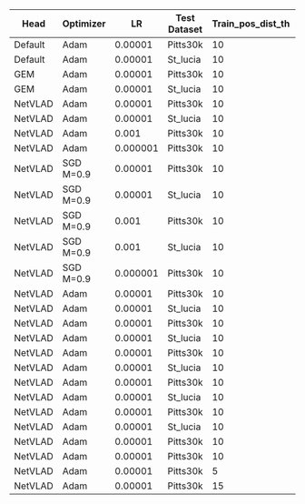 | Head    | Optimizer | LR       | Test Dataset | Train_pos_dist_th | Val_pos_dist_th | Augmentation | img_size | R@5_val | R@5_test | Run     |
| ------- | --------- | -------- | ------------ | ----------------- | --------------- | ------------ | -------- | ------- | -------- | ------- |
| Default | Adam      | 0.00001  | Pitts30k     | 10                | 25              | /            | /        | 81.7    | 81.5     | done    |
| Default | Adam      | 0.00001  | St_lucia     | 10                | 25              | /            | /        | 81.7    | 48.0     | done    |
| GEM     | Adam      | 0.00001  | Pitts30k     | 10                | 25              | /            | /        | 89.9    | 89.1     | done    |
| GEM     | Adam      | 0.00001  | St_lucia     | 10                | 25              | /            | /        | 89.9    | 68.3     | done    |
| NetVLAD | Adam      | 0.00001  | Pitts30k     | 10                | 25              | /            | /        | 96.0    | 93.2     | done    |
| NetVLAD | Adam      | 0.00001  | St_lucia     | 10                | 25              | /            | /        | 96.0    | 71.3     | done    |
| NetVLAD | Adam      | 0.001    | Pitts30k     | 10                | 25              | /            | /        |         |          | Aless   |
| NetVLAD | Adam      | 0.000001 | Pitts30k     | 10                | 25              | /            | /        |         |          |         |
| NetVLAD | SGD M=0.9 | 0.00001  | Pitts30k     | 10                | 25              | /            | /        | 90.2    | 89.8     | done    |
| NetVLAD | SGD M=0.9 | 0.00001  | St_lucia     | 10                | 25              | /            | /        | 90.2    | 70.7     | done    |
| NetVLAD | SGD M=0.9 | 0.001    | Pitts30k     | 10                | 25              | /            | /        | 96.1    | 93.1     | done    |
| NetVLAD | SGD M=0.9 | 0.001    | St_lucia     | 10                | 25              | /            | /        | 96.1    | 71.4     | done    |
| NetVLAD | SGD M=0.9 | 0.000001 | Pitts30k     | 10                | 25              | /            | /        |         |          |         |
| NetVLAD | Adam      | 0.00001  | Pitts30k     | 10                | 25              | CS-HF        | /        | 95.3    | 92.4     | done    |
| NetVLAD | Adam      | 0.00001  | St_lucia     | 10                | 25              | CS-HF        | /        | 95.3    | 77.5     | done    |
| NetVLAD | Adam      | 0.00001  | Pitts30k     | 10                | 25              | H-RP         | /        | 96.1    | 92.8     | done    |
| NetVLAD | Adam      | 0.00001  | St_lucia     | 10                | 25              | H-RP         | /        | 96.1    | 72.2     | done    |
| NetVLAD | Adam      | 0.00001  | Pitts30k     | 10                | 25              | B-GS-R       | /        | 93.8    | 91.5     | done    |
| NetVLAD | Adam      | 0.00001  | St_lucia     | 10                | 25              | B-GS-R       | /        | 93.8    | 64.4     | done    |
| NetVLAD | Adam      | 0.00001  | Pitts30k     | 10                | 25              | GS           | /        | 95.5    | 92.7     | done    |
| NetVLAD | Adam      | 0.00001  | St_lucia     | 10                | 25              | GS           | /        | 95.5    | 71.0     | done    |
| NetVLAD | Adam      | 0.00001  | Pitts30k     | 10                | 25              | BCSH         | /        | 95.7    | 92.5     | done    |
| NetVLAD | Adam      | 0.00001  | St_lucia     | 10                | 25              | BCSH         | /        | 95.7    | 82.1     | done    |
| NetVLAD | Adam      | 0.00001  | Pitts30k     | 10                | 10              | /            | /        | /       | 88.3     | done    |
| NetVLAD | Adam      | 0.00001  | Pitts30k     | 10                | 40              | /            | /        | /       | 94.7     | done    |
| NetVLAD | Adam      | 0.00001  | Pitts30k     | 5                 | 25              | /            | /        |         |          |       |
| NetVLAD | Adam      | 0.00001  | Pitts30k     | 15                | 25              | /            | /        |         |          |       |

